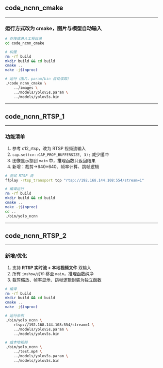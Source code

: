 ## code_ncnn_cmake

---

### 运行方式改为 cmake，图片与模型自动输入

```bash
# 克隆或进入工程目录
cd code_ncnn_cmake

# 构建
rm -rf build
mkdir build && cd build
cmake ..
make -j$(nproc)

# 运行（图片、param/bin 自动读取）
./code_ncnn_cmake \
    ../images \
    ../models/yolov5s.param \
    ../models/yolov5s.bin
```

---

## code_ncnn_RTSP_1

---

### 功能清单
1. 参考 c12_rtsp，改为 RTSP 视频流输入  
2. `cap.set(cv::CAP_PROP_BUFFERSIZE, 3);` 减少缓冲  
3. 图像显示挪到 `main` 中，推理函数只返回结果  
4. 新增：裁剪→640×640、帧率计算、跳帧逻辑  

```bash
# 测试 RTSP 流
ffplay -rtsp_transport tcp "rtsp://192.168.144.108:554/stream=1"

# 编译运行
rm -rf build
mkdir build && cd build
cmake ..
make -j$(nproc)
cd ..
./bin/yolo_ncnn
```

---

## code_ncnn_RTSP_2

---

### 新增/优化
1. 支持 **RTSP 实时流 + 本地视频文件** 双输入  
2. 所有 `imshow/打印` 移至 `main`，推理函数纯净  
3. 裁剪缩放、帧率显示、跳帧逻辑封装为独立函数  

```bash
# 编译
rm -rf build
mkdir build && cd build
cmake ..
make -j$(nproc)

# 运行示例
./bin/yolo_ncnn \
    rtsp://192.168.144.108:554/stream=1 \
    ../models/yolov5s.param \
    ../models/yolov5s.bin

# 或本地视频
./bin/yolo_ncnn \
    ../test.mp4 \
    ../models/yolov5s.param \
    ../models/yolov5s.bin
```
